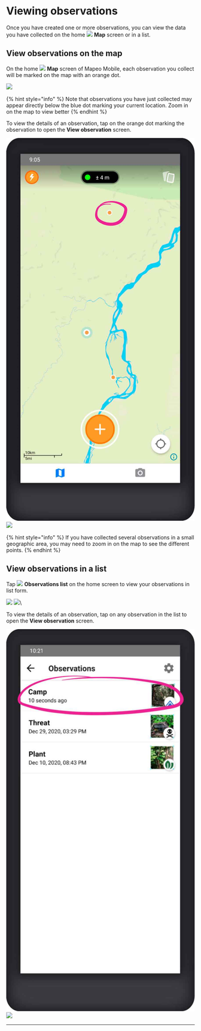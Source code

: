 # Viewing observations

Once you have created one or more observations, you can view the data you have collected on the home ![](../../../.gitbook/assets/app-icons\_Map\_view.png) **Map** screen or in a list.

## View observations on the map

On the home ![](../../../.gitbook/assets/app-icons\_Map\_view.png) **Map** screen of Mapeo Mobile, each observation you collect will be marked on the map with an orange dot.&#x20;

![](../../../.gitbook/assets/Home\_map\_screen\_with\_data.jpg) &#x20;

{% hint style="info" %}
Note that observations you have just collected may appear directly below the blue dot marking your current location. Zoom in on the map to view better
{% endhint %}

To view the details of an observation, tap on the orange dot marking the observation to open the **View observation** screen.&#x20;

![](<../../../.gitbook/assets/Home screen - tab an observation dot.jpg>)  ![](../../../.gitbook/assets/View\_observation\_screen.jpg)

{% hint style="info" %}
If you have collected several observations in a small geographic area, you may need to zoom in on the map to see the different points.
{% endhint %}

## View observations in a list

Tap ![](<../../../.gitbook/assets/app icons\_Observation-list\_GREY.png>) **Observations list** on the home screen to view your observations in list form.

![](<../../../.gitbook/assets/Home screen - Observations\_list\_button.jpg>)  ![](../../../.gitbook/assets/Observations\_list\_screen.jpg)\


To view the details of an observation, tap on any observation in the list to open the **View observation** screen.&#x20;

![](<../../../.gitbook/assets/Observation List screen - select observation>)  ![](../../../.gitbook/assets/View\_observation\_screen.jpg)

****
